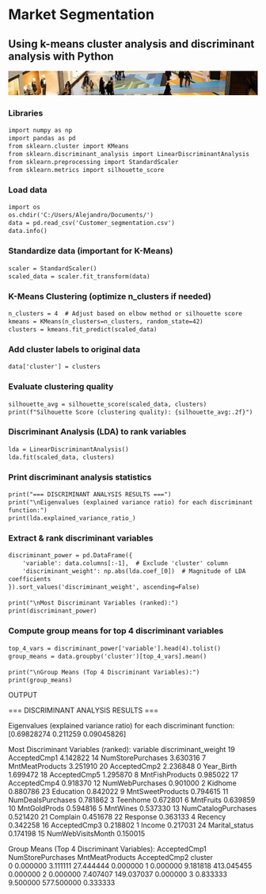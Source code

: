 # Market Segmentation
## Using k-means cluster analysis and discriminant analysis with Python

![Customer_segmentation](docs/assets/images/Customer_segmentation.jpg)

### Libraries
```
import numpy as np
import pandas as pd
from sklearn.cluster import KMeans
from sklearn.discriminant_analysis import LinearDiscriminantAnalysis
from sklearn.preprocessing import StandardScaler
from sklearn.metrics import silhouette_score
```
### Load data
```
import os
os.chdir('C:/Users/Alejandro/Documents/')
data = pd.read_csv('Customer_segmentation.csv')
data.info()
```
### Standardize data (important for K-Means)
```
scaler = StandardScaler()
scaled_data = scaler.fit_transform(data)
```
### K-Means Clustering (optimize n_clusters if needed)
```
n_clusters = 4  # Adjust based on elbow method or silhouette score
kmeans = KMeans(n_clusters=n_clusters, random_state=42)
clusters = kmeans.fit_predict(scaled_data)
```
### Add cluster labels to original data
```
data['cluster'] = clusters
```
### Evaluate clustering quality
```
silhouette_avg = silhouette_score(scaled_data, clusters)
print(f"Silhouette Score (clustering quality): {silhouette_avg:.2f}")
```
### Discriminant Analysis (LDA) to rank variables
```
lda = LinearDiscriminantAnalysis()
lda.fit(scaled_data, clusters)
```
### Print discriminant analysis statistics
```
print("=== DISCRIMINANT ANALYSIS RESULTS ===")
print("\nEigenvalues (explained variance ratio) for each discriminant function:")
print(lda.explained_variance_ratio_)
```
### Extract & rank discriminant variables
```
discriminant_power = pd.DataFrame({
    'variable': data.columns[:-1],  # Exclude 'cluster' column
    'discriminant_weight': np.abs(lda.coef_[0])  # Magnitude of LDA coefficients
}).sort_values('discriminant_weight', ascending=False)

print("\nMost Discriminant Variables (ranked):")
print(discriminant_power)
```
### Compute group means for top 4 discriminant variables
```
top_4_vars = discriminant_power['variable'].head(4).tolist()
group_means = data.groupby('cluster')[top_4_vars].mean()

print("\nGroup Means (Top 4 Discriminant Variables):")
print(group_means)
```
OUTPUT

=== DISCRIMINANT ANALYSIS RESULTS ===

Eigenvalues (explained variance ratio) for each discriminant function:
[0.69828274 0.211259   0.09045826]

Most Discriminant Variables (ranked):
               variable  discriminant_weight
19         AcceptedCmp1             4.142822
14    NumStorePurchases             3.630316
7       MntMeatProducts             3.251910
20         AcceptedCmp2             2.236848
0            Year_Birth             1.699472
18         AcceptedCmp5             1.295870
8       MntFishProducts             0.985022
17         AcceptedCmp4             0.918370
12      NumWebPurchases             0.901000
2               Kidhome             0.880786
23            Education             0.842022
9      MntSweetProducts             0.794615
11    NumDealsPurchases             0.781862
3              Teenhome             0.672801
6             MntFruits             0.639859
10         MntGoldProds             0.594816
5              MntWines             0.537330
13  NumCatalogPurchases             0.521420
21             Complain             0.451678
22             Response             0.363133
4               Recency             0.342258
16         AcceptedCmp3             0.218802
1                Income             0.217031
24       Marital_status             0.174198
15    NumWebVisitsMonth             0.150015

Group Means (Top 4 Discriminant Variables):
         AcceptedCmp1  NumStorePurchases  MntMeatProducts  AcceptedCmp2
cluster                                                                
0            0.000000           3.111111        27.444444      0.000000
1            0.000000           9.181818       413.045455      0.000000
2            0.000000           7.407407       149.037037      0.000000
3            0.833333           9.500000       577.500000      0.333333
